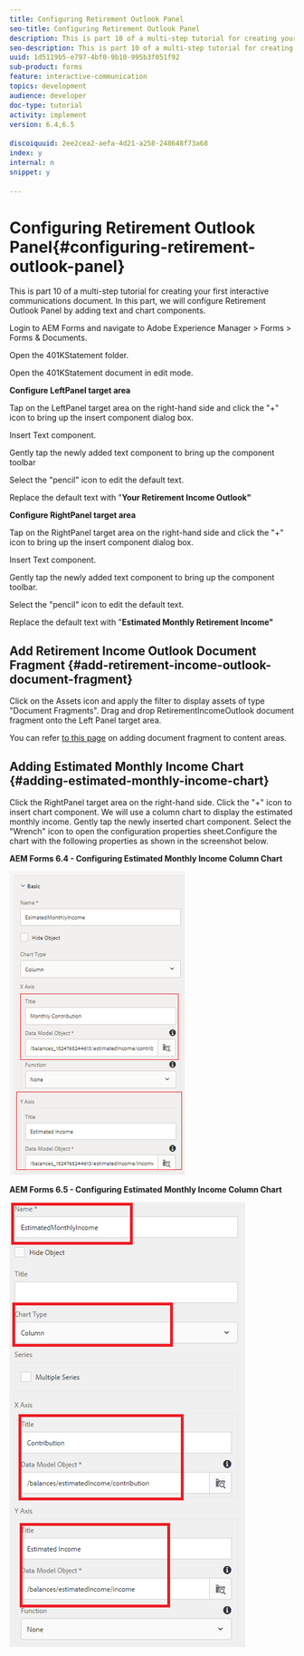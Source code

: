 ```yaml
---
title: Configuring Retirement Outlook Panel
seo-title: Configuring Retirement Outlook Panel
description: This is part 10 of a multi-step tutorial for creating your first interactive communications document. In this part, we will configure Retirement Outlook Panel by adding text and chart components.
seo-description: This is part 10 of a multi-step tutorial for creating your first interactive communications document. In this part, we will configure Retirement Outlook Panel by adding text and chart components.
uuid: 1d5119b5-e797-4bf0-9b10-995b3f051f92
sub-product: forms
feature: interactive-communication
topics: development
audience: developer
doc-type: tutorial
activity: implement
version: 6.4,6.5

discoiquuid: 2ee2cea2-aefa-4d21-a258-248648f73a68
index: y
internal: n
snippet: y

---
```


# Configuring Retirement Outlook Panel{#configuring-retirement-outlook-panel}

This is part 10 of a multi-step tutorial for creating your first interactive communications document. In this part, we will configure Retirement Outlook Panel by adding text and chart components.

Login to AEM Forms and navigate to Adobe Experience Manager &gt; Forms &gt; Forms & Documents.

Open the 401KStatement folder.

Open the 401KStatement document in edit mode.

**Configure LeftPanel target area**

Tap on the LeftPanel target area on the right-hand side and click the "+" icon to bring up the insert component dialog box.

Insert Text component.

Gently tap the newly added text component to bring up the component toolbar

Select the "pencil" icon to edit the default text.

Replace the default text with "**Your Retirement Income Outlook"**

**Configure RightPanel target area**

Tap on the RightPanel target area on the right-hand side and click the "+" icon to bring up the insert component dialog box.

Insert Text component.

Gently tap the newly added text component to bring up the component toolbar.

Select the "pencil" icon to edit the default text.

Replace the default text with "**Estimated Monthly Retirement Income"**

## Add Retirement Income Outlook Document Fragment {#add-retirement-income-outlook-document-fragment}

Click on the Assets icon and apply the filter to display assets of type "Document Fragments". Drag and drop RetirementIncomeOutlook document fragment onto the Left Panel target area.

You can refer [to this page](https://helpx.adobe.com/experience-manager/kt/forms/using/interactive-communication-web-channel-aem-forms/9.html) on adding document fragment to content areas.

## Adding Estimated Monthly Income Chart {#adding-estimated-monthly-income-chart}

Click the RightPanel target area on the right-hand side. Click the "+" icon to insert chart component. We will use a column chart to display the estimated monthly income. Gently tap the newly inserted chart component. Select the "Wrench" icon to open the configuration properties sheet.Configure the chart with the following properties as shown in the screenshot below.

**AEM Forms 6.4 - Configuring Estimated Monthly Income Column Chart**

![form64](assets/estimatedmonthlyincomechart.png)

**AEM Forms 6.5 - Configuring Estimated Monthly Income Column Chart**

![forms65](assets/estimatedmonthlyincomechart65.PNG)




